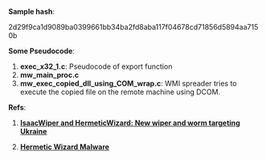 **Sample hash**: 

2d29f9ca1d9089ba0399661bb34ba2fd8aba117f04678cd71856d5894aa7150b

**Some Pseudocode**:

1. **exec_x32_1.c**: Pseudocode of export function
2. **mw_main_proc.c**  
3. **mw_exec_copied_dll_using_COM_wrap.c**: WMI spreader tries to execute the copied file on the remote machine using DCOM.

**Refs**:

1. **[IsaacWiper and HermeticWizard: New wiper and worm targeting Ukraine](https://www.welivesecurity.com/2022/03/01/isaacwiper-hermeticwizard-wiper-worm-targeting-ukraine/)**

2. **[Hermetic Wizard Malware](https://research.openanalysis.net/hermetic/hermetic%20wizard/spreader/malware/apt/2022/03/10/hermetic_wizard.html)**
